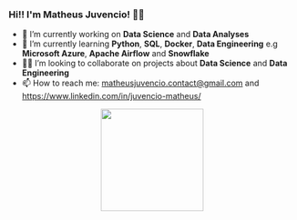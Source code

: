 ### Hi!! I'm Matheus Juvencio! 👋🏾

- 🔭 I’m currently working on **Data Science** and **Data Analyses**
- 🌱 I’m currently learning **Python**, **SQL**, **Docker**, **Data Engineering** e.g **Microsoft Azure**, **Apache Airflow** and **Snowflake**
- 💪🏾 I’m looking to collaborate on projects about **Data Science** and **Data Engineering**
- 📫 How to reach me: <matheusjuvencio.contact@gmail.com> and <https://www.linkedin.com/in/juvencio-matheus/>

<div align="center">
  <a href="https://github.com/MatheusHJuvencio">
  <img height="180em" src="https://github-readme-stats.vercel.app/api?username=MatheusHJuvencio&show_icons=true&theme=dark&include_all_commits=true&count_private=true"/>
</div>
